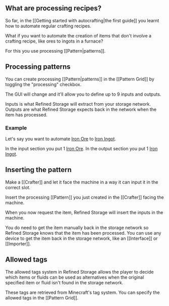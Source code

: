 ## What are processing recipes?
So far, in the [[Getting started with autocrafting|the first guide]] you learnt how to automate regular crafting recipes.

What if you want to automate the creation of items that don't involve a crafting recipe, like ores to ingots in a furnace?

For this you use processing [[Pattern|patterns]].

## Processing patterns
You can create processing [[Pattern|patterns]] in the [[Pattern Grid]] by toggling the "processing" checkbox.

The GUI will change and it'll allow you to define up to 9 inputs and outputs.

Inputs is what Refined Storage will extract from your storage network. Outputs are what Refined Storage expects back in the network when the item has processed.

### Example
Let's say you want to automate [Iron Ore](https://minecraft.gamepedia.com/Iron_Ore) to [Iron Ingot](https://minecraft.gamepedia.com/Iron_Ingot).

In the input section you put 1 [Iron Ore](https://minecraft.gamepedia.com/Iron_Ore).
In the output section you put 1 [Iron Ingot](https://minecraft.gamepedia.com/Iron_Ingot).

## Inserting the pattern
Make a [[Crafter]] and let it face the machine in a way it can input it in the correct slot.

Insert the processing [[Pattern]] you just created in the [[Crafter]] facing the machine.

When you now request the item, Refined Storage will insert the inputs in the machine.

You do need to get the item manually back in the storage network so Refined Storage knows that the item has been processed. You can use any device to get the item back in the storage network, like an [[Interface]] or [[Importer]].

## Allowed tags
The allowed tags system in Refined Storage allows the player to decide which items or fluids can be used as alternatives when the original specified item or fluid isn't found in the storage network.

These tags are retrieved from Minecraft's tag system. You can specify the allowed tags in the [[Pattern Grid]].